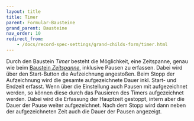 ```yaml
---
layout: title
title: Timer
parent: Formular-Bausteine
grand_parent: Bausteine
nav_order: 10
redirect_from:
    - /docs/record-spec-settings/grand-childs-form/timer.html
---
```


Durch den Baustein _Timer_ besteht die Möglichkeit, eine Zeitspanne, genau wie beim [Baustein _Zeitspanne_](), inklusive Pausen zu erfassen.
Dabei wird über den Start-Button die Aufzeichnung angestoßen. Beim Stopp der Aufzeichnung wird die gesamte aufgezeichnete Dauer inkl. Start- und Endzeit
erfasst. Wenn über die Einstellung auch Pausen mit aufgezeichnet werden, so können diese durch das Pausieren des Timers aufgezeichnet werden. Dabei wird
die Erfassung der Hauptzeit gestoppt, intern aber die Dauer der Pause weiter aufgezeichnet.
Nach dem Stopp wird dann neben der aufgezeichneten Zeit auch die
Dauer der Pausen angezeigt.
